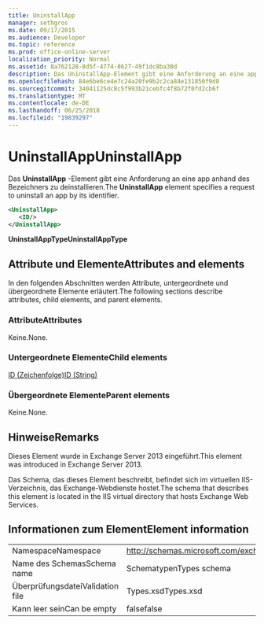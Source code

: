 ```yaml
---
title: UninstallApp
manager: sethgros
ms.date: 09/17/2015
ms.audience: Developer
ms.topic: reference
ms.prod: office-online-server
localization_priority: Normal
ms.assetid: 8a762128-8d5f-4774-8627-49f1dc8ba30d
description: Das UninstallApp-Element gibt eine Anforderung an eine app anhand des Bezeichners zu deinstallieren.
ms.openlocfilehash: 84e6be6ce4e7c24a20fe9b2c2ca84e131850f9d8
ms.sourcegitcommit: 34041125dc8c5f993b21cebfc4f8b72f0fd2cb6f
ms.translationtype: MT
ms.contentlocale: de-DE
ms.lasthandoff: 06/25/2018
ms.locfileid: "19839297"
---
```

# <a name="uninstallapp"></a><span data-ttu-id="bd21c-103">UninstallApp</span><span class="sxs-lookup"><span data-stu-id="bd21c-103">UninstallApp</span></span>

<span data-ttu-id="bd21c-104">Das **UninstallApp** -Element gibt eine Anforderung an eine app anhand des Bezeichners zu deinstallieren.</span><span class="sxs-lookup"><span data-stu-id="bd21c-104">The **UninstallApp** element specifies a request to uninstall an app by its identifier.</span></span> 
  
```XML
<UninstallApp>
   <ID/>
</UninstallApp>
```

 <span data-ttu-id="bd21c-105">**UninstallAppType**</span><span class="sxs-lookup"><span data-stu-id="bd21c-105">**UninstallAppType**</span></span>
## <a name="attributes-and-elements"></a><span data-ttu-id="bd21c-106">Attribute und Elemente</span><span class="sxs-lookup"><span data-stu-id="bd21c-106">Attributes and elements</span></span>

<span data-ttu-id="bd21c-107">In den folgenden Abschnitten werden Attribute, untergeordnete und übergeordnete Elemente erläutert.</span><span class="sxs-lookup"><span data-stu-id="bd21c-107">The following sections describe attributes, child elements, and parent elements.</span></span>
  
### <a name="attributes"></a><span data-ttu-id="bd21c-108">Attribute</span><span class="sxs-lookup"><span data-stu-id="bd21c-108">Attributes</span></span>

<span data-ttu-id="bd21c-109">Keine.</span><span class="sxs-lookup"><span data-stu-id="bd21c-109">None.</span></span>
  
### <a name="child-elements"></a><span data-ttu-id="bd21c-110">Untergeordnete Elemente</span><span class="sxs-lookup"><span data-stu-id="bd21c-110">Child elements</span></span>

[<span data-ttu-id="bd21c-111">ID (Zeichenfolge)</span><span class="sxs-lookup"><span data-stu-id="bd21c-111">ID (String)</span></span>](id-string.md)
  
### <a name="parent-elements"></a><span data-ttu-id="bd21c-112">Übergeordnete Elemente</span><span class="sxs-lookup"><span data-stu-id="bd21c-112">Parent elements</span></span>

<span data-ttu-id="bd21c-113">Keine.</span><span class="sxs-lookup"><span data-stu-id="bd21c-113">None.</span></span>
  
## <a name="remarks"></a><span data-ttu-id="bd21c-114">Hinweise</span><span class="sxs-lookup"><span data-stu-id="bd21c-114">Remarks</span></span>

<span data-ttu-id="bd21c-115">Dieses Element wurde in Exchange Server 2013 eingeführt.</span><span class="sxs-lookup"><span data-stu-id="bd21c-115">This element was introduced in Exchange Server 2013.</span></span>
  
<span data-ttu-id="bd21c-116">Das Schema, das dieses Element beschreibt, befindet sich im virtuellen IIS-Verzeichnis, das Exchange-Webdienste hostet.</span><span class="sxs-lookup"><span data-stu-id="bd21c-116">The schema that describes this element is located in the IIS virtual directory that hosts Exchange Web Services.</span></span>
  
## <a name="element-information"></a><span data-ttu-id="bd21c-117">Informationen zum Element</span><span class="sxs-lookup"><span data-stu-id="bd21c-117">Element information</span></span>

|||
|:-----|:-----|
|<span data-ttu-id="bd21c-118">Namespace</span><span class="sxs-lookup"><span data-stu-id="bd21c-118">Namespace</span></span>  <br/> |http://schemas.microsoft.com/exchange/services/2006/types  <br/> |
|<span data-ttu-id="bd21c-119">Name des Schemas</span><span class="sxs-lookup"><span data-stu-id="bd21c-119">Schema name</span></span>  <br/> |<span data-ttu-id="bd21c-120">Schematypen</span><span class="sxs-lookup"><span data-stu-id="bd21c-120">Types schema</span></span>  <br/> |
|<span data-ttu-id="bd21c-121">Überprüfungsdatei</span><span class="sxs-lookup"><span data-stu-id="bd21c-121">Validation file</span></span>  <br/> |<span data-ttu-id="bd21c-122">Types.xsd</span><span class="sxs-lookup"><span data-stu-id="bd21c-122">Types.xsd</span></span>  <br/> |
|<span data-ttu-id="bd21c-123">Kann leer sein</span><span class="sxs-lookup"><span data-stu-id="bd21c-123">Can be empty</span></span>  <br/> |<span data-ttu-id="bd21c-124">false</span><span class="sxs-lookup"><span data-stu-id="bd21c-124">false</span></span>  <br/> |
   

